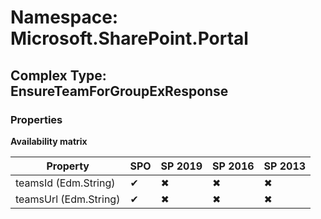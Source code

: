 # Namespace: Microsoft.SharePoint.Portal

## Complex Type: EnsureTeamForGroupExResponse

### Properties

**Availability matrix**

Property | SPO | SP 2019 | SP 2016 | SP 2013
----------|-----|---------|---------|--------
teamsId (Edm.String) | ✔ | ✖ | ✖ | ✖
teamsUrl (Edm.String) | ✔ | ✖ | ✖ | ✖
